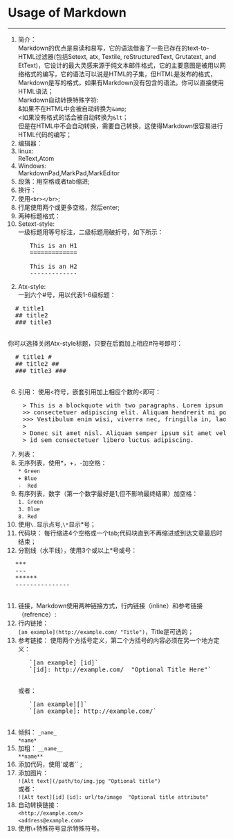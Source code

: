 # Usage of Markdown
---
1. 简介：  
  Markdown的优点是易读和易写，它的语法借鉴了一些已存在的text-to-HTML过滤器(包括Setext, atx, Textile, reStructuredText, Grutatext, and EtText)，它设计的最大灵感来源于纯文本邮件格式，它的主要意图是被用以网络格式的编写，它的语法可以说是HTML的子集，但HTML是发布的格式，Markdown是写的格式，如果有Markdown没有包含的语法。你可以直接使用HTML语法；  
  Markdown自动转换特殊字符:  
    &如果不在HTML中会被自动转换为`&amp`;  
    <如果没有格式的话会被自动转换为`&lt`；  
  但是在HTML中不会自动转换，需要自己转换，这使得Markdown很容易进行HTML代码的编写；
2. 编辑器：  
  1. linux:  
      ReText,Atom  
  2. Windows:  
      MarkdownPad,MarkPad,MarkEditor
3. 段落：用空格或者tab缩进;
4. 换行：  
  1. 使用`<br></br>`;  
  2. 行尾使用两个或更多空格，然后enter;
5. 两种标题格式：
  1. Setext-style:  
    一级标题用等号标注，二级标题用破折号，如下所示：
<pre>
      This is an H1  
      =============  

      This is an H2  
      -------------  
</pre>  
  2. Atx-style:  
  一到六个#号，用以代表1-6级标题：
  <pre>
  # title1
  ## title2
  ### title3
  </pre>
  你可以选择关闭Atx-style标题，只要在后面加上相应#符号即可：
  <pre>
  # title1 #
  ## title2 ##
  ### title3 ###
  </pre>
6. 引用： 使用<符号，嵌套引用加上相应个数的<即可：
<pre>
    > This is a blockquote with two paragraphs. Lorem ipsum dolor sit amet,
    >> consectetuer adipiscing elit. Aliquam hendrerit mi posuere lectus.
    >>> Vestibulum enim wisi, viverra nec, fringilla in, laoreet vitae, risus.
    >
    > Donec sit amet nisl. Aliquam semper ipsum sit amet velit. Suspendisse
    > id sem consectetuer libero luctus adipiscing.
</pre>
7. 列表：
  1. 无序列表，使用*，+，-加空格：  
    ` * Green `  
    ` + Blue `  
    `-  Red `  
  2. 有序列表，数字（第一个数字最好是1,但不影响最终结果）加空格：  
    ` 1. Green `  
    ` 3. Blue `  
    ` 8. Red `  
8. 使用`\.`显示点号,`\*`显示*号；
9. 代码块： 每行缩进4个空格或一个tab;代码块直到不再缩进或到达文章最后时结束；
10. 分割线（水平线），使用3个或以上*号或号：
  <pre>
  ***
  ---
  ******
  ---------------
  </pre>
11. 链接，Markdown使用两种链接方式，行内链接（inline）和参考链接（refrence）:  
  1. 行内链接：  
      `[an example](http://example.com/ "Title")`，Title是可选的；
  2. 参考链接：
      使用两个方括号定义，第二个方括号的内容必须在另一个地方定义：  
      <pre>
        `[an example] [id]`
        `[id]: http://example.com/  "Optional Title Here"`
      </pre>
      或者：  
      <pre>
        `[an example][]`
        `[an example]: http://example.com/`
      </pre>
12. 倾斜：
    `_name_`  
    `*name*`
13. 加粗：
    `__name__`  
    `**name**`
14. 添加代码，使用\`或者\`\` ;  
15. 添加图片：  
  `![Alt text](/path/to/img.jpg "Optional title")`  
  或者：  
  `![Alt text][id]`
  `[id]: url/to/image  "Optional title attribute"`
16. 自动转换链接：  
  `<http://example.com/>`  
  `<address@example.com>`
17. 使用\\+特殊符号显示特殊符号。
